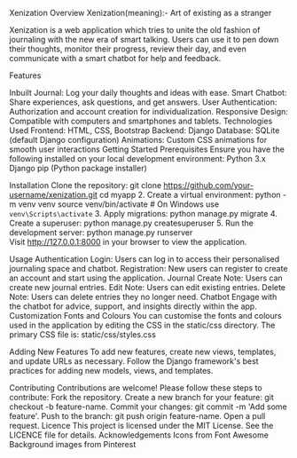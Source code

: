 

 Xenization
Overview
Xenization(meaning):- Art of existing as a stranger


Xenization is a web application which tries to unite the old fashion of journaling with the new era of smart talking. Users can use it to pen down their thoughts, monitor their progress, review their day, and even communicate with a smart chatbot for help and feedback.




 Features


Inbuilt Journal: Log your daily thoughts and ideas with ease.
Smart Chatbot: Share experiences, ask questions, and get answers.
User Authentication: Authorization and account creation for individualization.
Responsive Design: Compatible with computers and smartphones and tablets.
Technologies Used
Frontend: HTML, CSS, Bootstrap
Backend: Django
Database: SQLite (default Django configuration)
Animations: Custom CSS animations for smooth user interactions
Getting Started
Prerequisites
Ensure you have the following installed on your local development environment:
Python 3.x
Django
pip (Python package installer)


Installation
Clone the repository:
git clone https://github.com/your-username/xenization.git
cd  myapp
     2. Create a virtual environment:
          	python -m venv venv
source venv/bin/activate  # On Windows use `venv\Scripts\activate`
     3. Apply migrations:
	python manage.py migrate
     4. Create a superuser:
	python manage.py createsuperuser
     5. Run the development server:
python manage.py runserver	
Visit http://127.0.0.1:8000 in your browser to view the application.






Usage
Authentication
Login: Users can log in to access their personalised journaling space and chatbot.
Registration: New users can register to create an account and start using the application.
Journal
Create Note: Users can create new journal entries.
Edit Note: Users can edit existing entries.
Delete Note: Users can delete entries they no longer need.
Chatbot
Engage with the chatbot for advice, support, and insights directly within the app.
Customization
Fonts and Colours
You can customise the fonts and colours used in the application by editing the CSS in the static/css directory. The primary CSS file is:
static/css/styles.css




Adding New Features
To add new features, create new views, templates, and update URLs as necessary. Follow the Django framework's best practices for adding new models, views, and templates.


Contributing
Contributions are welcome! Please follow these steps to contribute:
Fork the repository.
Create a new branch for your feature: git checkout -b feature-name.
Commit your changes: git commit -m 'Add some feature'.
Push to the branch: git push origin feature-name.
Open a pull request.
Licence
This project is licensed under the MIT License. See the LICENCE file for details.
Acknowledgements
Icons from Font Awesome
Background images from Pinterest














